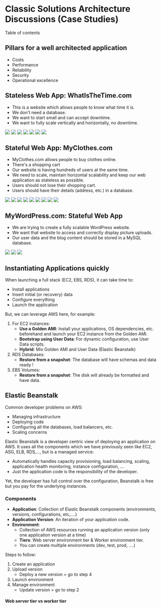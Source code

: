 # Classic Solutions Architecture Discussions (Case Studies)

Table of contents

## Pillars for a well architected application

- Costs
- Performance
- Reliability
- Security
- Operational excellence

## Stateless Web App: WhatIsTheTime.com

- This is a website which allows people to know what time it is.
- We don't need a database.
- We want to start small and can accept downtime.
- We want to fully scale vertically and horizontally, no downtime.

![](https://github.com/aditya109/journey-aws-cloud-architect/raw/main/08-classic-solutions-architecture-discussions/assets/simple-solution-whattimeisitdotcom.svg)
![](https://github.com/aditya109/journey-aws-cloud-architect/raw/main/08-classic-solutions-architecture-discussions/assets/scaling-vertically-whattimeisitdotcom.svg)
![](https://github.com/aditya109/journey-aws-cloud-architect/raw/main/08-classic-solutions-architecture-discussions/assets/scaling-horizontally-whattimeisitdotcom.svg)
![](https://github.com/aditya109/journey-aws-cloud-architect/raw/main/08-classic-solutions-architecture-discussions/assets/scaling-horizontally-2-whattimeisitdotcom.svg)
![](https://github.com/aditya109/journey-aws-cloud-architect/raw/main/08-classic-solutions-architecture-discussions/assets/scaling-horizontally-3-whattimeisitdotcom.svg)
![](https://github.com/aditya109/journey-aws-cloud-architect/raw/main/08-classic-solutions-architecture-discussions/assets/scaling-horizontally-asg-whattimeisitdotcom.svg)
![](https://github.com/aditya109/journey-aws-cloud-architect/raw/main/08-classic-solutions-architecture-discussions/assets/scaling-horizontally-disaster-resilience-whattimeisitdotcom.svg)

## Stateful Web App: MyClothes.com

- MyClothes.com allows people to buy clothes online.
- There's a shopping cart
- Our website is having hundreds of users at the same time.
- We need to scale, maintain horizontal scalability and keep our web application as stateless as possible.
- Users should not lose their shopping cart.
- Users should have their details (address, etc.) in a database.

![](https://github.com/aditya109/journey-aws-cloud-architect/raw/main/08-classic-solutions-architecture-discussions/assets/simple-solution-myclothesdotcom.svg)
![](https://github.com/aditya109/journey-aws-cloud-architect/raw/main/08-classic-solutions-architecture-discussions/assets/session-affinity-myclothesdotcom.svg)
![](https://github.com/aditya109/journey-aws-cloud-architect/raw/main/08-classic-solutions-architecture-discussions/assets/client-side-user-cookies-plain-myclothesdotcom.svg)
![](https://github.com/aditya109/journey-aws-cloud-architect/raw/main/08-classic-solutions-architecture-discussions/assets/user-cookies-plain-myclothesdotcom.svg)
![](https://github.com/aditya109/journey-aws-cloud-architect/raw/main/08-classic-solutions-architecture-discussions/assets/server-sessions-myclothesdotcom.svg)
![](https://github.com/aditya109/journey-aws-cloud-architect/raw/main/08-classic-solutions-architecture-discussions/assets/persistent-storage-myclothesdotcom.svg)
![](https://github.com/aditya109/journey-aws-cloud-architect/raw/main/08-classic-solutions-architecture-discussions/assets/persistent-storage-scaling-reads-with-replication-myclothesdotcom.svg)
![](https://github.com/aditya109/journey-aws-cloud-architect/raw/main/08-classic-solutions-architecture-discussions/assets/persistent-storage-scaling-reads-with-write-thorough-cache-myclothesdotcom.svg)
![](https://raw.githubusercontent.com/aditya109/journey-aws-cloud-architect/main/08-classic-solutions-architecture-discussions/assets/security-and-disaster-recovery-myclothesdotcom.svg)

## MyWordPress.com: Stateful Web App

- We are trying to create a fully scalable WordPress website.
- We want that website to access and correctly display picture uploads.
- Our user data and the blog content should be stored in a MySQL database.

![](https://github.com/aditya109/journey-aws-cloud-architect/raw/main/08-classic-solutions-architecture-discussions/assets/simple-solution-mywordpressdotcom.svg)
![](https://github.com/aditya109/journey-aws-cloud-architect/raw/main/08-classic-solutions-architecture-discussions/assets/image-storage-mywordpressdotcom.svg)
![](https://github.com/aditya109/journey-aws-cloud-architect/raw/main/08-classic-solutions-architecture-discussions/assets/image-storage-efs-mywordpressdotcom.svg)

## Instantiating Applications quickly

When launching a full stack (EC2, EBS, RDS), it can take time to:

- Install applications
- Insert initial (or recovery) data
- Configure everything
- Launch the application

But, we can leverage AWS here, for example:

1. For EC2 instances:
   - **Use a Golden AMI**: Install your applications, OS dependencies, etc. beforehand and launch your EC2 instance from the Golden AMI.
   - **Bootstrap using User Data**: For dynamic configuration, use User Data scripts.
   - **Hybrid**: Mix Golden AMI and User Data (Elastic Beanstalk)
2. RDS Databases:
   - **Restore from a snapshot**: The database will have schemas and data ready !
3. EBS Volumes:
   - **Restore from a snapshot**: The disk will already be formatted and have data.

## Elastic Beanstalk

Common developer problems on AWS:

- Managing infrastructure
- Deploying code
- Configuring all the databases, load balancers, etc.
- Scaling concerns

Elastic Beanstalk is a developer centric view of deploying an application on AWS. 
It uses all the components which we have previously seen like EC2, ASG, ELB, RDS,..., but is a managed service:

- Automatically handles capacity provisioning, load balancing, scaling, application health monitoring, instance configuration, ...
- Just the application code is the responsibility of the developer.

Yet, the developer has full control over the configuration, Beanstalk is free but you pay for the underlying instances.

### Components

- **Application**: Collection of Elastic Beanstalk components (environments, versions, configurations, etc,....)
- **Application Version**: An iteration of your application code.
- **Environment**:
  - Collection of AWS resources running an application version (only one application version at a time)
  - **Tiers**: Web server environment tier & Worker environment tier.
  - You can create multiple environments (dev, test, prod, ....)

Steps to follow:

1. Create an application
2. Upload version
   - Deploy a new version = go to step 4
3. Launch environment
4. Manage environment
   - Update version = go to step 2

#### Web server tier vs worker tier

